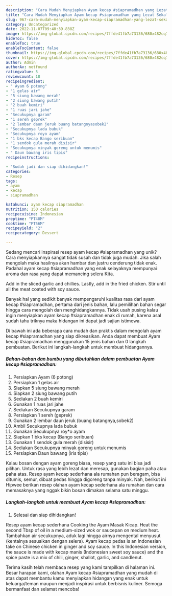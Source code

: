 ```yaml
---
description: "Cara Mudah Menyiapkan Ayam kecap #siapramadhan yang Lezat Sekali"
title: "Cara Mudah Menyiapkan Ayam kecap #siapramadhan yang Lezat Sekali"
slug: 967-cara-mudah-menyiapkan-ayam-kecap-siapramadhan-yang-lezat-sekali
category: Uncategorized
date: 2022-11-07T09:40:39.838Z
image: https://img-global.cpcdn.com/recipes/7ffde41fb7a73136/680x482cq70/ayam-kecap-siapramadhan-foto-resep-utama.jpg
hideToc: false
enableToc: true
enableTocContent: false
thumbnail: https://img-global.cpcdn.com/recipes/7ffde41fb7a73136/680x482cq70/ayam-kecap-siapramadhan-foto-resep-utama.jpg
cover: https://img-global.cpcdn.com/recipes/7ffde41fb7a73136/680x482cq70/ayam-kecap-siapramadhan-foto-resep-utama.jpg
author: Admin
authorAv: notfound
ratingvalue: 5
reviewcount: 18
recipeingredient:
- " Ayam 6 potong"
- "1 gelas air"
- "5 siung bawang merah"
- "2 siung bawang putih"
- "2 buah kemiri"
- "1 ruas jari jahe"
- "Secukupnya garam"
- "1 sereh geprek"
- "2 lembar daun jeruk buang batangnyasobek2"
- "Secukupnya lada bubuk"
- "Secukupnya royo ayam"
- "1 bks kecap Bango seribuan"
- "1 sendok gula merah disisir"
- "Secukupnya minyak goreng untuk menumis"
- " Daun bawang iris tipis"
recipeinstructions:

- "Sudah jadi dan siap dihidangkan!"
categories:
- Resep
tags:
- ayam
- kecap
- siapramadhan

katakunci: ayam kecap siapramadhan 
nutrition: 150 calories
recipecuisine: Indonesian
preptime: "PT40M"
cooktime: "PT56M"
recipeyield: "2"
recipecategory: Dessert

---
```





Sedang mencari inspirasi resep ayam kecap #siapramadhan yang unik? Cara menyiapkannya sangat tidak susah dan tidak juga mudah. Jika salah mengolah maka hasilnya akan hambar dan justru cenderung tidak enak. Padahal ayam kecap #siapramadhan yang enak selayaknya mempunyai aroma dan rasa yang dapat memancing selera Kita.





Add in the sliced garlic and chillies. Lastly, add in the fried chicken. Stir until all the meat coated with soy sauce.

Banyak hal yang sedikit banyak mempengaruhi kualitas rasa dari ayam kecap #siapramadhan, pertama dari jenis bahan, lalu pemilihan bahan segar hingga cara mengolah dan menghidangkannya. Tidak usah pusing kalau ingin menyiapkan ayam kecap #siapramadhan enak di rumah, karena asal sudah tahu triknya maka hidangan ini dapat jadi sajian istimewa.






Di bawah ini ada beberapa cara mudah dan praktis dalam mengolah ayam kecap #siapramadhan yang siap dikreasikan. Anda dapat membuat Ayam kecap #siapramadhan menggunakan 15 jenis bahan dan 0 langkah pembuatan. Berikut ini langkah-langkah untuk membuat hidangannya.

<!--inarticleads1-->

##### Bahan-bahan dan bumbu yang dibutuhkan dalam pembuatan Ayam kecap #siapramadhan:

1. Persiapkan  Ayam (6 potong)
1. Persiapkan 1 gelas air
1. Siapkan 5 siung bawang merah
1. Siapkan 2 siung bawang putih
1. Sediakan 2 buah kemiri
1. Gunakan 1 ruas jari jahe
1. Sediakan Secukupnya garam
1. Persiapkan 1 sereh (geprek)
1. Gunakan 2 lembar daun jeruk (buang batangnya,sobek2)
1. Ambil Secukupnya lada bubuk
1. Gunakan Secukupnya roy*o ayam
1. Siapkan 1 bks kecap (Bango seribuan)
1. Gunakan 1 sendok gula merah (disisir)
1. Sediakan Secukupnya minyak goreng untuk menumis
1. Persiapkan  Daun bawang (iris tipis)


Kalau bosan dengan ayam goreng biasa, resep yang satu ini bisa jadi pilihan. Untuk rasa yang lebih lezat dan meresap, gunakan bagian paha atau paha atas. Resep ayam kecap sederhana ala rumahan pun beragam, bisa ditumis, semur, dibuat pedas hingga digoreng tanpa minyak. Nah, berikut ini Hipwee berikan resep olahan ayam kecap sederhana ala rumahan dan cara memasaknya yang nggak bikin bosan dimakan selama satu minggu. 

<!--inarticleads2-->

##### Langkah-langkah untuk membuat Ayam kecap #siapramadhan:


1. Selesai dan siap dihidangkan!

Resep ayam kecap sederhana Cooking the Ayam Masak Kicap. Heat the second Tbsp of oil in a medium-sized wok or saucepan on medium heat. Tambahkan air secukupnya, aduk lagi hingga airnya mengental menyusut (kentalnya sesuaikan dengan selera). Ayam kecap pedas is an Indonesian take on Chinese chicken in ginger and soy sauce. In this Indonesian version, the sauce is made with kecap manis (Indonesian sweet soy sauce) and the spice paste is a mix of chili, ginger, shallot, garlic, and candlenut. 

Terima kasih telah membaca resep yang kami tampilkan di halaman ini. Besar harapan kami, olahan Ayam kecap #siapramadhan yang mudah di atas dapat membantu kamu menyiapkan hidangan yang enak untuk keluarga/teman maupun menjadi inspirasi untuk berbisnis kuliner. Semoga bermanfaat dan selamat mencoba!
